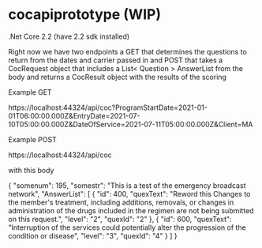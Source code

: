 # cocapiprototype (WIP)

.Net Core 2.2 (have 2.2 sdk installed)

Right now we have two endpoints a 
GET that determines the questions to return from the dates and carrier passed in
    and 
POST that takes a CocRequest object that includes a List< Question > AnswerList from the body 
    and returns a CocResult object with the results of the scoring
    
Example GET

https://localhost:44324/api/coc?ProgramStartDate=2021-01-01T06:00:00.000Z&EntryDate=2021-07-10T05:00:00.000Z&DateOfService=2021-07-11T05:00:00.000Z&Client=MA

Example POST

https://localhost:44324/api/coc

with this body

{
	"somenum": 195,
	"somestr": "This is a test of the emergency broadcast network",
	"AnswerList": [
		{
			"id": 400,
			"quexText": "Reword this Changes to the member's treatment, including  additions, removals, or changes in administration of the drugs included in the regimen are not being submitted on this request.",
			"level": "2",
			"quexId": "2"
		},
		{
			"id": 600,
			"quexText": "Interruption of the services could potentially alter the progression of the condition or disease",
			"level": "3",
			"quexId": "4"
		}
	]
}
